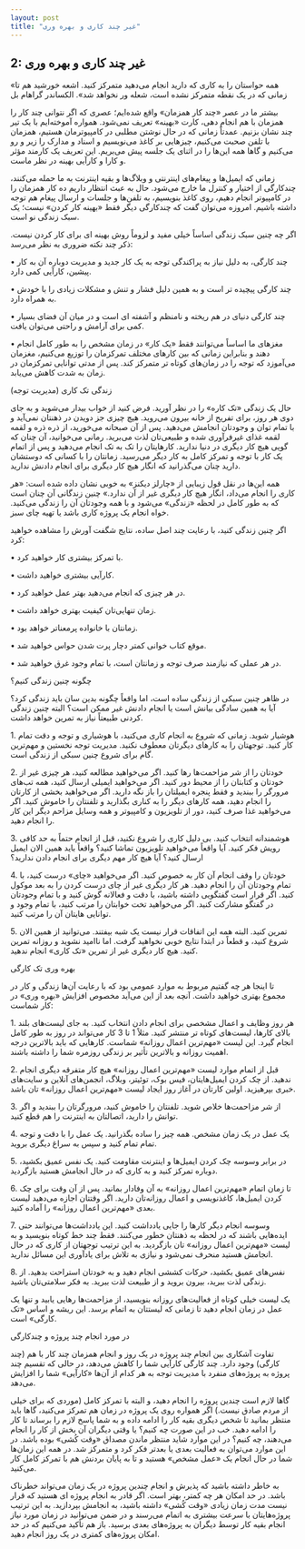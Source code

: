 ```yaml
---
layout: post
title: "غیر چند کاری و بهره وری"
---
```

2: غیر چند کاری و بهره وری
--------------------------

«همه حواستان را به کاری که دارید انجام می‌دهید متمرکز کنید. اشعه خورشید
هم تا زمانی که در یک نقطه متمرکز نشده است، شعله ور نخواهد شد». الکساندر
گراهام بل

بیشتر ما در عصر «چند کار همزمان» واقع شده‌ایم؛ عصری که اگر نتوانی چند
کار را همزمان با هم انجام دهی، کارت «بهینه» تعریف نمی‌شود. همواره
آموخته‌ایم با یک تیر چند نشان بزنیم. عمدتاً زمانی که در حال نوشتن مطلبی
در کامپیوترمان هستیم، همزمان با تلفن صحبت می‌کنیم، چیزهایی بر کاغذ
می‌نویسیم و اسناد و مدارک را زیر و رو می‌کنیم و گاها همه این‌ها را در
اثنای یک جلسه پیش می‌بریم. این تعریف یک کارمند مؤثر و کارا و کارآیی
بهینه در نظر ماست.

زمانی که ایمیل‌ها و پیغام‌های اینترنتی و وبلاگ‌ها و بقیه اینترنت به ما
حمله می‌کنند، چندکارگی از اختیار و کنترل ما خارج می‌شود. حال به عبث
انتظار داریم ده کار همزمان را در کامپیوتر انجام دهیم، روی کاغذ بنویسیم،
به تلفن‌ها و جلسات و ارسال پیغام هم توجه داشته باشیم. امروزه می‌توان گفت
که چندکارگی دیگر فقط «بهینه کار کردن» نیست؛ یک سبک زندگی نو است.

اگر چه چنین سبک زندگی اساساً خیلی مفید و لزوماً روش بهینه ای برای کار
کردن نیست. ذکر چند نکته ضروری به نظر می‌رسد:

• چند کارگی، به دلیل نیاز به پراکندگی توجه به یک کار جدید و مدیریت
دوباره آن به کار پیشین، کارآیی کمی دارد.

• چند کارگی پیچیده تر است و به همین دلیل فشار و تنش و مشکلات زیادی را با
خودش به همراه دارد.

• چند کارگی دنیای در هم ریخته و نامنظم و آشفته ای است و در میان آن فضای
بسیار کمی برای آرامش و راحتی می‌توان یافت.

• مغزهای ما اساساً می‌توانند فقط «یک کار» در زمان مشخص را به طور کامل
انجام دهند و بنابراین زمانی که بین کارهای مختلف تمرکزمان را توزیع
می‌کنیم، مغزمان می‌آموزد که توجه را در زمان‌های کوتاه تر متمرکز کند. پس
از مدتی توانایی تمرکزمان در زمان به شدت کاهش می‌یابد.

زندگی تک کاری (مدیریت توجه)

حال یک زندگی «تک کاره» را در نظر آورید. فرض کنید از خواب بیدار می‌شوید و
به جای دوی هر روز، برای تفریح از خانه بیرون می‌روید. هیچ چیزی جز دویدن
در ذهنتان نمی‌آید و با تمام توان و وجودتان انجامش می‌دهید. پس از آن
صبحانه می‌خورید، از ذره ذره و لقمه لقمه غذای غیرفرآوری شده و طبیعی‌تان
لذت می‌برید. رمانی می‌خوانید، آن چنان که گویی هیچ کار دیگری در دنیا
ندارید. کارهایتان را تک به تک انجام می‌دهید و پس از اتمام یک کار با توجه
و تمرکز کامل به کار دیگر می‌رسید. زمانتان را با کسانی که دوستشان دارید
چنان می‌گذرانید که انگار هیچ کار دیگری برای انجام دادنش ندارید.

همه این‌ها در نقل قول زیبایی از «چارلز دیکنز» به خوبی نشان داده شده است:
«هر کاری را انجام می‌داد، انگار هیچ کار دیگری غیر از آن ندارد.» چنین
زندگانی آن چنان است که به طور کامل در لحظه «زندگی» می‌شود و با همه
وجودتان آن را زندگی می‌کنید. خواه انجام یک پروژه کاری باشد یا تهیه چای
سبز.

اگر چنین زندگی کنید، با رعایت چند اصل ساده، نتایج شگفت آورش را مشاهده
خواهید کرد:

• با تمرکز بیشتری کار خواهید کرد.

• کارآیی بیشتری خواهید داشت.

• در هر چیزی که انجام می‌دهید بهتر عمل خواهید کرد.

• زمان تنهایی‌تان کیفیت بهتری خواهد داشت.

• زمانتان با خانواده پرمعناتر خواهد بود.

• موقع کتاب خوانی کمتر دچار پرت شدن حواس خواهید شد.

• در هر عملی که نیازمند صرف توجه و زمانتان است، با تمام وجود غرق خواهید
شد.

چگونه چنین زندگی کنیم؟

در ظاهر چنین سبکی از زندگی ساده است، اما واقعاً چگونه بدین سان باید
زندگی کرد؟ آیا به همین سادگی بیانش است یا انجام دادنش غیر ممکن است؟
البته چنین زندگی کردنی طبیعتاً نیاز به تمرین خواهد داشت.

1\. هوشیار شوید. زمانی که شروع به انجام کاری می‌کنید، با هوشیاری و توجه و
دقت تمام کار کنید. توجهتان را به کارهای دیگرتان معطوف نکنید. مدیریت توجه
نخستین و مهم‌ترین گام برای شروع چنین سبکی از زندگی است.

2\. خودتان را از شر مزاحمت‌ها رها کنید. اگر می‌خواهید مطالعه کنید، هر
چیزی غیر از خودتان و کتابتان را از محیط دور کنید. اگر می‌خواهید ایمیلی
ارسال کنید، همه تب‌های مرورگر را ببندید و فقط پنجره ایمیلتان را باز نگه
دارید. اگر می‌خواهید بخشی از کارتان را انجام دهید، همه کارهای دیگر را به
کناری بگذارید و تلفنتان را خاموش کنید. اگر می‌خواهید غذا صرف کنید، دور
از تلویزیون و کامپیوتر و همه وسایل مزاحم دیگر این کار را انجام دهید.

3\. هوشمندانه انتخاب کنید. بی دلیل کاری را شروع نکنید، قبل از انجام حتماً
به حد کافی رویش فکر کنید. آیا واقعاً می‌خواهید تلویزیون تماشا کنید؟
واقعاً باید همین الان ایمیل ارسال کنید؟ آیا هیچ کار مهم دیگری برای انجام
دادن ندارید؟

4\. خودتان را وقف انجام آن کار به خصوص کنید. اگر می‌خواهید «چای» درست
کنید، با تمام وجودتان آن را انجام دهید. هر کار دیگری غیر از چای درست
کردن را به بعد موکول کنید. اگر قرار است گفتگویی داشته باشید، با دقت و
فعالانه گوش کنید و با تمام وجودتان در گفتگو مشارکت کنید. اگر می‌خواهید
تخت خوابتان را مرتب کنید، با تمام وجود و توانایی هایتان آن را مرتب
کنید.

5\. تمرین کنید. البته همه این اتفاقات قرار نیست یک شبه بیفتند. می‌توانید
از همین الان شروع کنید، و قطعاً در ابتدا نتایج خوبی نخواهید گرفت. اما
ناامید نشوید و روزانه تمرین کنید. هیچ کار دیگری غیر از تمرین «تک کاری»
انجام ندهید.

بهره وری تک کارگی

تا اینجا هر چه گفتیم مربوط به موارد عمومی بود که با رعایت آن‌ها زندگی و
کار در مجموع بهتری خواهید داشت. آنچه بعد از این می‌آید مخصوص افزایش
«بهره وری» در کار شماست:

1\. هر روز وظایف و اعمال مشخصی برای انجام دادن انتخاب کنید. به جای
لیست‌های بلند بالای کارها، لیست‌های کوتاه تر منتشر کنید. مثلاً 1 تا 3
کار می‌تواند در روز به طور کامل انجام گیرد. این لیست «مهم‌ترین اعمال
روزانه» شماست. کارهایی که باید بالاترین درجه اهمیت روزانه و بالاترین
تأثیر بر زندگی روزمره شما را داشته باشند.

2\. قبل از اتمام موارد لیست «مهم‌ترین اعمال روزانه» هیچ کار متفرقه دیگری
انجام ندهید. از چک کردن ایمیل‌هایتان، فیس بوک، توئیتر، وبلاگ، انجمن‌های
آنلاین و سایت‌های خبری بپرهیزید. اولین کارتان در آغاز روز ایجاد لیست
«مهم‌ترین اعمال روزانه» تان باشد.

3\. از شر مزاحمت‌ها خلاص شوید. تلفنتان را خاموش کنید، مرورگرتان را ببندید
و اگر توانش را دارید، اتصالتان به اینترنت را هم قطع کنید.

4\. یک عمل در یک زمان مشخص. همه چیز را ساده بگذرانید. یک عمل را با دقت و
توجه تمام تمام کنید و سپس به سراغ دیگری بروید.

5\. در برابر وسوسه چک کردن ایمیل‌ها و اینترنت مقاومت کنید. یک نفس عمیق
بکشید، دوباره تمرکز کنید و به کاری که در حال انجامش هستید بازگردید.

6\. تا زمان اتمام «مهم‌ترین اعمال روزانه» به آن وفادار بمانید. پس از آن
وقت برای چک کردن ایمیل‌ها، کاغذنویسی و اعمال روزانه‌تان دارید. اگر
وقتتان اجازه می‌دهید لیست بعدی «مهم‌ترین اعمال روزانه» را آماده کنید.

7\. وسوسه انجام دیگر کارها را جایی یادداشت کنید. این یادداشت‌ها می‌توانند
حتی ایده‌هایی باشند که در لحظه به ذهنتان خطور می‌کنند. فقط چند خط کوتاه
بنویسید و به لیست «مهم‌ترین اعمال روزانه» تان بازگردید. به این ترتیب
توجهتان از کاری که در حال انجامش هستید منحرف نمی‌شود و نیازی به تلاش
برای یادآوری این مسائل ندارید.

8\. نفس‌های عمیق بکشید، حرکات کششی انجام دهید و به خودتان استراحت بدهید.
از زندگی لذت ببرید، بیرون بروید و از طبیعت لذت ببرید. به فکر سلامتی‌تان
باشید.

یک لیست خیلی کوتاه از فعالیت‌های روزانه بنویسید، از مزاحمت‌ها رهایی
یابید و تنها یک عمل در زمان انجام دهید تا زمانی که لیستتان به اتمام
برسد. این ریشه و اساس «تک کارگی» است.

در مورد انجام چند پروژه و چندکارگی

تفاوت آشکاری بین انجام چند پروژه در یک روز و انجام همزمان چند کار با هم
(چند کارگی) وجود دارد. چند کارگی کارآیی شما را کاهش می‌دهد، در حالی که
تقسیم چند پروژه به پروژه‌های منفرد با مدیریت توجه به هر کدام از آن‌ها
«کارآیی» شما را افزایش می‌دهد.

گاها لازم است چندین پروژه را انجام دهید، و البته با تمرکز کامل (موردی که
برای خیلی از مردم صادق نیست.) اگر همواره روی یک پروژه در زمان هم تمرکز
می‌کنید، گاها باید منتظر بمانید تا شخص دیگری بقیه کار را ادامه داده و به
شما پاسخ لازم را برساند تا کار را ادامه دهید. خب در این صورت چه کنیم؟ یا
وقتی دیگران آن بخش از کار را انجام می‌دهند، چه کنیم؟ در این موارد شاید
منتظر ماندن مصداق «وقت کُشی» بوده باشد. در این موارد می‌توان به فعالیت
بعدی یا بعدتر فکر کرد و متمرکز شد. در همه این زمان‌ها شما در حال انجام
یک «عمل مشخص» هستید و تا به پایان بردنش هم با تمرکز کامل کار می‌کنید.

به خاطر داشته باشید که پذیرش و انجام چندین پروژه در یک زمان می‌تواند
خطرناک باشد. در حد امکان هر چه کمتر، بهتر است. اگر قادر به انجام پروژه
ای هستید که قرار نیست مدت زمان زیادی «وقت کُشی» داشته باشید، به انجامش
بپردازید. به این ترتیب پروژه‌هایتان با سرعت بیشتری به اتمام می‌رسند و در
ضمن می‌توانید در زمان مورد نیاز انجام بقیه کار توسط دیگران به پروژه‌های
بعدی برسید. باز هم تأکید می‌کنیم که در حد امکان پروژه‌های کمتری در یک
روز انجام دهید.
